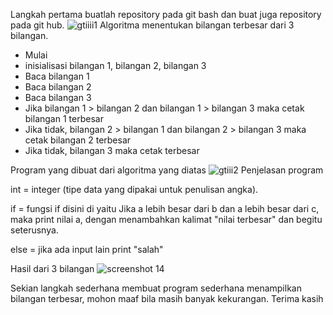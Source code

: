 Langkah pertama buatlah repository pada git bash dan buat juga repository pada git hub.
![gtiiii1](https://user-images.githubusercontent.com/46735903/52686623-2a641700-2f81-11e9-98f3-ee9385ca7104.png)
Algoritma menentukan bilangan terbesar dari 3 bilangan.
- Mulai
- inisialisasi bilangan 1, bilangan 2, bilangan 3
- Baca bilangan 1
- Baca bilangan 2
- Baca bilangan 3
- Jika bilangan 1 > bilangan 2 dan bilangan 1 > bilangan 3 maka cetak bilangan 1 terbesar
- Jika tidak, bilangan 2 > bilangan 1 dan bilangan 2 > bilangan 3 maka cetak bilangan 2 terbesar
- Jika tidak, bilangan 3 maka cetak terbesar

Program yang dibuat dari algoritma yang diatas
![gtiii2](https://user-images.githubusercontent.com/46735903/52686925-5207af00-2f82-11e9-90a6-33665d39311a.png)
Penjelasan program

int = integer (tipe data yang dipakai untuk penulisan angka).

if = fungsi if disini di yaitu Jika a lebih besar dari b dan a lebih besar dari c, maka print nilai a, dengan menambahkan kalimat "nilai terbesar" dan begitu seterusnya.

else = jika ada input lain print "salah"

Hasil dari 3 bilangan
![screenshot 14](https://user-images.githubusercontent.com/46735903/52687063-deb26d00-2f82-11e9-8f42-da96f98d44ef.png)

Sekian langkah sederhana membuat program sederhana menampilkan bilangan terbesar, mohon maaf bila masih banyak kekurangan.
Terima kasih
